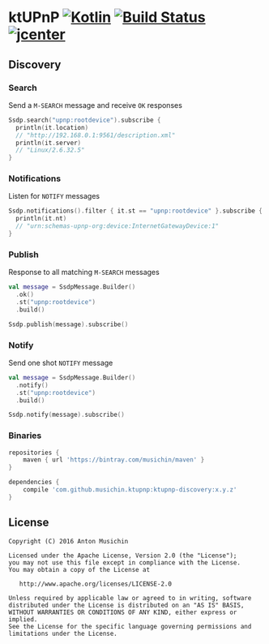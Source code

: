 # ktUPnP [![Kotlin](https://img.shields.io/badge/Kotlin-1.1.2-blue.svg)](http://kotlinlang.org) [![Build Status](https://travis-ci.org/musichin/ktUPnP.svg?branch=master)](https://travis-ci.org/musichin/ktUPnP) [![jcenter](https://api.bintray.com/packages/musichin/maven/ktUPnP/images/download.svg) ](https://bintray.com/musichin/maven/ktUPnP/_latestVersion)

## Discovery

### Search
Send a `M-SEARCH` message and receive `OK` responses
```kotlin
Ssdp.search("upnp:rootdevice").subscribe {
  println(it.location)
  // "http://192.168.0.1:9561/description.xml"
  println(it.server)
  // "Linux/2.6.32.5"
}
```

### Notifications
Listen for `NOTIFY` messages
```kotlin
Ssdp.notifications().filter { it.st == "upnp:rootdevice" }.subscribe {
  println(it.nt)
  // "urn:schemas-upnp-org:device:InternetGatewayDevice:1"
}
```

### Publish
Response to all matching `M-SEARCH` messages
```kotlin
val message = SsdpMessage.Builder()
  .ok()
  .st("upnp:rootdevice")
  .build()

Ssdp.publish(message).subscribe()
```

### Notify
Send one shot `NOTIFY` message
```kotlin
val message = SsdpMessage.Builder()
  .notify()
  .st("upnp:rootdevice")
  .build()

Ssdp.notify(message).subscribe()
```

### Binaries
```groovy
repositories {
    maven { url 'https://bintray.com/musichin/maven' }
}

dependencies {
    compile 'com.github.musichin.ktupnp:ktupnp-discovery:x.y.z'
}
```

## License

    Copyright (C) 2016 Anton Musichin

    Licensed under the Apache License, Version 2.0 (the "License");
    you may not use this file except in compliance with the License.
    You may obtain a copy of the License at

       http://www.apache.org/licenses/LICENSE-2.0

    Unless required by applicable law or agreed to in writing, software
    distributed under the License is distributed on an "AS IS" BASIS,
    WITHOUT WARRANTIES OR CONDITIONS OF ANY KIND, either express or implied.
    See the License for the specific language governing permissions and
    limitations under the License.


